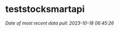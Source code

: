 
<!-- README.md is generated from README.Rmd. Please edit that file -->

# teststocksmartapi

*Date of most recent data pull: 2023-10-18 06:45:26*
